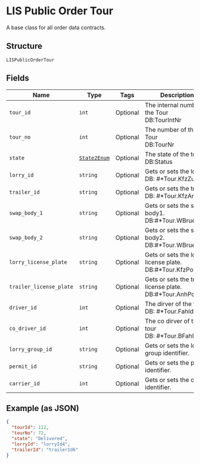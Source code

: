 
# LIS Public Order Tour

A base class for all order data contracts.

## Structure

`LISPublicOrderTour`

## Fields

| Name | Type | Tags | Description |
|  --- | --- | --- | --- |
| `tour_id` | `int` | Optional | The internal number of the Tour<br>DB:TourIntNr |
| `tour_no` | `int` | Optional | The number of the Tour<br>DB:TourNr |
| `state` | [`State2Enum`](../../doc/models/state-2-enum.md) | Optional | The state of the tour<br>DB:Status |
| `lorry_id` | `string` | Optional | Gets or sets the lorry.<br>DB: #*Tour.KfzZugId |
| `trailer_id` | `string` | Optional | Gets or sets the trailer.<br>DB: #*Tour.KfzAnhId |
| `swap_body_1` | `string` | Optional | Gets or sets the swap body1.<br>DB:#*Tour.WBruecke1 |
| `swap_body_2` | `string` | Optional | Gets or sets the swap body2.<br>DB:#*Tour.WBruecke2 |
| `lorry_license_plate` | `string` | Optional | Gets or sets the lorry license plate.<br>DB:#*Tour.KfzPolKz |
| `trailer_license_plate` | `string` | Optional | Gets or sets the trailer license plate.<br>DB:#*Tour.AnhPolKz |
| `driver_id` | `int` | Optional | The dirver of the tour<br>DB: #*Tour.FahId |
| `co_driver_id` | `int` | Optional | The co dirver of the tour<br>DB: #*Tour.BFahId |
| `lorry_group_id` | `string` | Optional | Gets or sets the lorry group identifier. |
| `permit_id` | `string` | Optional | Gets or sets the permit identifier. |
| `carrier_id` | `int` | Optional | Gets or sets the carrier identifier. |

## Example (as JSON)

```json
{
  "tourId": 112,
  "tourNo": 72,
  "state": "Delivered",
  "lorryId": "lorryId4",
  "trailerId": "trailerId6"
}
```

